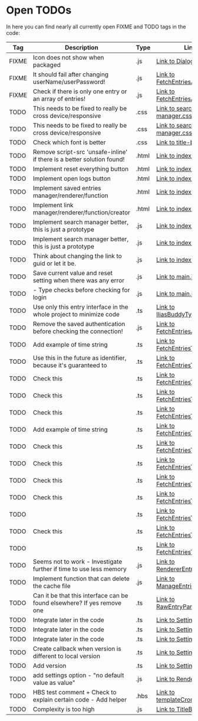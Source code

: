 # Open TODOs

In here you can find nearly all currently open FIXME and TODO tags in the code:

| Tag | Description | Type | Link |
| --- | --- | --- | --- |
| FIXME | Icon does not show when packaged | .js | [Link to Dialogs.js](https://github.com/AnonymerNiklasistanonym/IliasBuddyDesktop/blob/master/modules/Dialogs/API/Dialogs.js#L47) |
| FIXME | It should fail after changing userName/userPassword! | .js | [Link to FetchEntriesApi.js](https://github.com/AnonymerNiklasistanonym/IliasBuddyDesktop/blob/master/modules/IliasBuddy/FETCH/FetchEntriesApi.js#L28) |
| FIXME | Check if there is only one entry or an array of entries! | .js | [Link to FetchEntriesApi.js](https://github.com/AnonymerNiklasistanonym/IliasBuddyDesktop/blob/master/modules/IliasBuddy/FETCH/FetchEntriesApi.js#L119) |
| TODO | This needs to be fixed to really be cross device/responsive | .css | [Link to search-manager.css](https://github.com/AnonymerNiklasistanonym/IliasBuddyDesktop/blob/master/css/search-manager.css#L6) |
| TODO | This needs to be fixed to really be cross device/responsive | .css | [Link to search-manager.css](https://github.com/AnonymerNiklasistanonym/IliasBuddyDesktop/blob/master/css/search-manager.css#L24) |
| TODO | Check which font is better | .css | [Link to title-bar.css](https://github.com/AnonymerNiklasistanonym/IliasBuddyDesktop/blob/master/css/title-bar.css#L66) |
| TODO | Remove script-src 'unsafe-inline' if there is a better solution found! | .html | [Link to index.html](https://github.com/AnonymerNiklasistanonym/IliasBuddyDesktop/blob/master/index.html#L10) |
| TODO | Implement reset everything button | .html | [Link to index.html](https://github.com/AnonymerNiklasistanonym/IliasBuddyDesktop/blob/master/index.html#L116) |
| TODO | Implement open logs button | .html | [Link to index.html](https://github.com/AnonymerNiklasistanonym/IliasBuddyDesktop/blob/master/index.html#L119) |
| TODO | Implement saved entries manager/renderer/function | .html | [Link to index.html](https://github.com/AnonymerNiklasistanonym/IliasBuddyDesktop/blob/master/index.html#L131) |
| TODO | Implement link manager/renderer/function/creator | .html | [Link to index.html](https://github.com/AnonymerNiklasistanonym/IliasBuddyDesktop/blob/master/index.html#L140) |
| TODO | Implement search manager better, this is just a prototype | .js | [Link to index.js](https://github.com/AnonymerNiklasistanonym/IliasBuddyDesktop/blob/master/index.js#L121) |
| TODO | Implement search manager better, this is just a prototype | .js | [Link to index.js](https://github.com/AnonymerNiklasistanonym/IliasBuddyDesktop/blob/master/index.js#L137) |
| TODO | Think about changing the link to guid or let it be. | .js | [Link to index.js](https://github.com/AnonymerNiklasistanonym/IliasBuddyDesktop/blob/master/index.js#L254) |
| TODO | Save current value and reset setting when there was any error | .js | [Link to main.js](https://github.com/AnonymerNiklasistanonym/IliasBuddyDesktop/blob/master/main.js#L685) |
| TODO | - Type checks before checking for login | .js | [Link to main.js](https://github.com/AnonymerNiklasistanonym/IliasBuddyDesktop/blob/master/main.js#L801) |
| TODO | Use only this entry interface in the whole project to minimize code | .ts | [Link to IliasBuddyTypes.ts](https://github.com/AnonymerNiklasistanonym/IliasBuddyDesktop/blob/master/modules/IliasBuddy/API/IliasBuddyTypes.ts#L10) |
| TODO | Remove the saved authentication before checking the connection! | .js | [Link to FetchEntriesApi.js](https://github.com/AnonymerNiklasistanonym/IliasBuddyDesktop/blob/master/modules/IliasBuddy/FETCH/FetchEntriesApi.js#L29) |
| TODO | Add example of time string | .ts | [Link to FetchEntriesTypes.ts](https://github.com/AnonymerNiklasistanonym/IliasBuddyDesktop/blob/master/modules/IliasBuddy/FETCH/FetchEntriesTypes.ts#L103) |
| TODO | Use this in the future as identifier, because it's guaranteed to | .ts | [Link to FetchEntriesTypes.ts](https://github.com/AnonymerNiklasistanonym/IliasBuddyDesktop/blob/master/modules/IliasBuddy/FETCH/FetchEntriesTypes.ts#L108) |
| TODO | Check this | .ts | [Link to FetchEntriesTypes.ts](https://github.com/AnonymerNiklasistanonym/IliasBuddyDesktop/blob/master/modules/IliasBuddy/FETCH/FetchEntriesTypes.ts#L119) |
| TODO | Check this | .ts | [Link to FetchEntriesTypes.ts](https://github.com/AnonymerNiklasistanonym/IliasBuddyDesktop/blob/master/modules/IliasBuddy/FETCH/FetchEntriesTypes.ts#L130) |
| TODO | Check this | .ts | [Link to FetchEntriesTypes.ts](https://github.com/AnonymerNiklasistanonym/IliasBuddyDesktop/blob/master/modules/IliasBuddy/FETCH/FetchEntriesTypes.ts#L137) |
| TODO | Add example of time string | .ts | [Link to FetchEntriesTypes.ts](https://github.com/AnonymerNiklasistanonym/IliasBuddyDesktop/blob/master/modules/IliasBuddy/FETCH/FetchEntriesTypes.ts#L208) |
| TODO | Check this | .ts | [Link to FetchEntriesTypes.ts](https://github.com/AnonymerNiklasistanonym/IliasBuddyDesktop/blob/master/modules/IliasBuddy/FETCH/FetchEntriesTypes.ts#L225) |
| TODO | Check this | .ts | [Link to FetchEntriesTypes.ts](https://github.com/AnonymerNiklasistanonym/IliasBuddyDesktop/blob/master/modules/IliasBuddy/FETCH/FetchEntriesTypes.ts#L231) |
| TODO | Check this | .ts | [Link to FetchEntriesTypes.ts](https://github.com/AnonymerNiklasistanonym/IliasBuddyDesktop/blob/master/modules/IliasBuddy/FETCH/FetchEntriesTypes.ts#L241) |
| TODO | Check this | .ts | [Link to FetchEntriesTypes.ts](https://github.com/AnonymerNiklasistanonym/IliasBuddyDesktop/blob/master/modules/IliasBuddy/FETCH/FetchEntriesTypes.ts#L246) |
| TODO |  | .ts | [Link to FetchEntriesTypes.ts](https://github.com/AnonymerNiklasistanonym/IliasBuddyDesktop/blob/master/modules/IliasBuddy/FETCH/FetchEntriesTypes.ts#L248) |
| TODO | Check this | .ts | [Link to FetchEntriesTypes.ts](https://github.com/AnonymerNiklasistanonym/IliasBuddyDesktop/blob/master/modules/IliasBuddy/FETCH/FetchEntriesTypes.ts#L251) |
| TODO |  | .ts | [Link to FetchEntriesTypes.ts](https://github.com/AnonymerNiklasistanonym/IliasBuddyDesktop/blob/master/modules/IliasBuddy/FETCH/FetchEntriesTypes.ts#L253) |
| TODO | Seems not to work - Investigate further if time to use less memory | .js | [Link to RendererEntriesApi.js](https://github.com/AnonymerNiklasistanonym/IliasBuddyDesktop/blob/master/modules/IliasBuddy/GUI/RendererEntriesApi.js#L51) |
| TODO | Implement function that can delete the cache file | .js | [Link to ManageEntriesApi.js](https://github.com/AnonymerNiklasistanonym/IliasBuddyDesktop/blob/master/modules/IliasBuddy/MANAGER/ManageEntriesApi.js#L16) |
| TODO | Can it be that this interface can be found elsewhere? If yes remove one | .ts | [Link to RawEntryParserTypes.ts](https://github.com/AnonymerNiklasistanonym/IliasBuddyDesktop/blob/master/modules/IliasBuddy/PARSER/RawEntryParserTypes.ts#L1) |
| TODO | Integrate later in the code | .ts | [Link to SettingsTypes.ts](https://github.com/AnonymerNiklasistanonym/IliasBuddyDesktop/blob/master/modules/Settings/API/SettingsTypes.ts#L65) |
| TODO | Integrate later in the code | .ts | [Link to SettingsTypes.ts](https://github.com/AnonymerNiklasistanonym/IliasBuddyDesktop/blob/master/modules/Settings/API/SettingsTypes.ts#L84) |
| TODO | Integrate later in the code | .ts | [Link to SettingsTypes.ts](https://github.com/AnonymerNiklasistanonym/IliasBuddyDesktop/blob/master/modules/Settings/API/SettingsTypes.ts#L103) |
| TODO | Create callback when version is different to local version | .ts | [Link to SettingsTypes.ts](https://github.com/AnonymerNiklasistanonym/IliasBuddyDesktop/blob/master/modules/Settings/API/SettingsTypes.ts#L261) |
| TODO | Add version | .ts | [Link to SettingsTypes.ts](https://github.com/AnonymerNiklasistanonym/IliasBuddyDesktop/blob/master/modules/Settings/API/SettingsTypes.ts#L285) |
| TODO | add settings option - "no default value as value" | .js | [Link to Renderer.js](https://github.com/AnonymerNiklasistanonym/IliasBuddyDesktop/blob/master/modules/Settings/RENDERER/Renderer.js#L66) |
| TODO | HBS test comment + Check to explain certain code - Add helper | .hbs | [Link to templateCronJob.hbs](https://github.com/AnonymerNiklasistanonym/IliasBuddyDesktop/blob/master/modules/Settings/RENDERER/templates/templateCronJob.hbs#L1) |
| TODO | Complexity is too high | .js | [Link to TitleBarWin10.js](https://github.com/AnonymerNiklasistanonym/IliasBuddyDesktop/blob/master/modules/TitleBarWin10/API/TitleBarWin10.js#L85) |

